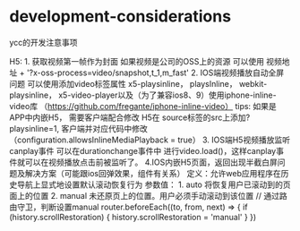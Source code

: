 # development-considerations
ycc的开发注意事项


H5:
    1. 获取视频第一帧作为封面 如果视频是公司的OSS上的资源 可以使用 视频地址 + '?x-oss-process=video/snapshot,t_1,m_fast'
    2. IOS端视频播放自动全屏问题 可以使用添加video标签属性 x5-playsinline， playsInline， webkit-playsinline， x5-video-player以及（为了兼容ios8、9）使用iphone-inline-video库           （https://github.com/fregante/iphone-inline-video） tips: 如果是APP中内嵌H5， 需要客户端配合修改 H5在 source标签的src上添加?playsinline=1, 客户端并对应代码中修改（configuration.allowsInlineMediaPlayback = true）
    3. IOS端H5视频播放监听canplay事件 可以在durationchange事件中 进行video.load()，这样canplay事件就可以在视频播放点击前被监听了。
    4.IOS内嵌H5页面，返回出现半截白屏问题及解决方案（可能跟ios回弹效果，组件有关系）
        定义：允许web应用程序在历史导航上显式地设置默认滚动恢复行为
        参数值：
            1. auto 将恢复用户已滚动到的页面上的位置
            2. manual 未还原页上的位置。用户必须手动滚动到该位置
            // 通过路由守卫，判断设置manual
            router.beforeEach((to, from, next) => {
                if (history.scrollRestoration) {
                    history.scrollRestoration = 'manual'
                    }
                })

    

